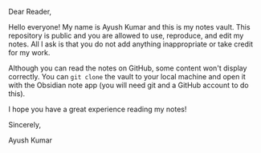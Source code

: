 Dear Reader,

Hello everyone! My name is Ayush Kumar and this is my notes vault. This repository is public and you are allowed to use, reproduce, and edit my notes. All I ask is that you do not add anything inappropriate or take credit for my work.

Although you can read the notes on GitHub, some content won't display correctly. You can `git clone` the vault to your local machine and open it with the Obsidian note app (you will need git and a GitHub account to do this).

I hope you have a great experience reading my notes!

Sincerely,

Ayush Kumar


